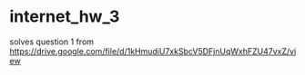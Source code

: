 # internet_hw_3
solves question 1 from 
https://drive.google.com/file/d/1kHmudiU7xkSbcV5DFjnUqWxhFZU47vxZ/view

